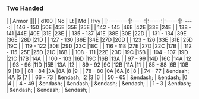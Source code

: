 ### Two Handed

|      | Armor ||||
| d100 | No | Lt | Md | Hvy |
|:--------:|:-----:|:-----:|:-----:|:-----:|
| 146 - 150 |50E  |45E  |35E  |25E  |
| 142 - 145 |46E  |42E  |33E  |24E  |
| 138 - 141 |44E  |40E  |31E  |23E  |
| 135 - 137 |41E  |38E  |30E  |22D  |
| 131 - 134 |39E  |36E  |28D  |21D  |
| 127 - 130 |36E  |34E  |27D  |20D  |
| 123 - 126 |33E  |31E  |25D  |19C  |
| 119 - 122 |30E  |29D  |23C  |18C  |
| 116 - 118 |27E  |27D  |22C  |17B  |
| 112 - 115 |25E  |25D  |21C  |16B  |
| 108 - 111 |22E  |23D  |19C  |15B  |
| 104 - 107 |19D  |21C  |17B  |14A  |
| 100 - 103 |16D  |19C  |16B  |13A  |
| 97 - 99 |14D  |16C  |14A  |12 |
| 93 - 96 |11D  |15B  |13A  |12 |
| 89 - 92 |9C  |12B  |11A  |11 |
| 85 - 88 |6B  |10B  |9 |10 |
| 81 - 84 |3A  |8A  |8 |9 |
| 78 - 80 |0A  |6A  |6 |8 |
| 74 - 77 | &endash;  |4A  |5 |7 |
| 66 - 73 | &endash;  |2 |3 |6 |
| 50 - 65 | &endash;  | &endash;  |0 |4 |
| 4 - 49 | &endash;  | &endash;  | &endash;  | &endash;  |
| 1 - 3 | &endash;  | &endash;  | &endash;  | &endash;  |
